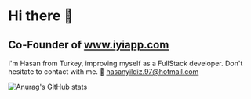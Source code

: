 # Hi there 👋
## Co-Founder of www.iyiapp.com

I'm Hasan from Turkey, improving myself as a FullStack developer.
Don't hesitate to contact with me.
📧 hasanyildiz.97@hotmail.com

![Anurag's GitHub stats](https://github-readme-stats.vercel.app/api?username=iyiapp&show_icons=true&theme=highcontrast)
